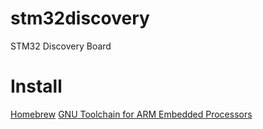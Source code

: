 # stm32discovery
STM32 Discovery Board

# Install
[Homebrew](https://brew.sh/)
[GNU Toolchain for ARM Embedded Processors](https://github.com/osx-cross/homebrew-arm)
